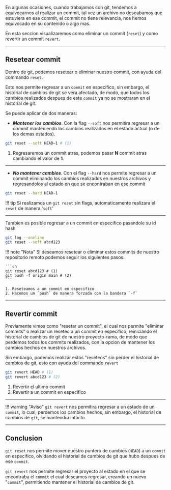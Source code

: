 En algunas ocasiones, cuando trabajamos con git, tendemos a equivocarnos al realizar un commit, tal vez un archivo no deseabamos que estuviera en ese commit, el commit no tiene relevancia, nos hemos equivocado en su contenido o algo mas.

En esta seccion visualizaremos como eliminar un commit (`reset`) y como revertir un commit `revert`.


---

## Resetear commit

Dentro de git, podemos resetear o eliminar nuestro commit, con ayuda del commando `reset`.

Esto nos permite regresar a un `commit` en especifico, sin embargo, el historial de cambios de git se vera afectado, de modo, que todos los cambios realizados despues de este `commit` ya no se mostraran en el historial de git.

Se puede aplicar de dos maneras:

- _**Mantener los cambios**_. Con la flag `--soft` nos permitira regresar a un commit manteniendo los cambios realizados en el estado actual (o de los demas estados).

```sh
git reset --soft HEAD~1 # (1)
```

1. Regresaremos un commit atras, podemos pasar **N** commit atras cambiando el valor de **1**.

---

- _**No mantener cambios**_. Con el flag `--hard` nos permite regresar a un commit eliminando los cambios realizados en nuestros archivos y regresandolos al estado en que se encontraban en ese commit

```sh
git reset --hard HEAD~1
```

!!! tip
    Si realizamos un `git reset` sin flags, automaticamente realizara el `reset` de manera '`soft`'

---

Tambien es posible regresar a un commit en especifico pasandole su id hash

```sh
git log --oneline
git reset --soft abcd123
```


!!! note "Nota"
    Si deseamos resetear o eliminar estos commits de nuestro repositorio remoto podemos seguir los siguientes pasos:

    ```sh
    git reset abcd123 # (1)
    git push -f origin main # (2)
    ```

    1. Reseteamos a un commit en especifico
    2. Hacemos un `push` de manera forzada con la bandera `-f`


---

## Revertir commit

Previamente vimos como "resetar un commit", el cual nos permite "eliminar commits" o realizar un reseteo a un commit en especifico, reiniciando el historial de cambios de git de nuestro proyecto-rama, de modo que perdemos todos los commits realizados, con la opcion de mantener los cambios hechos en nuestros archivos.

Sin embargo, podemos realizar estos "reseteos" sin perder el historial de cambios de git, esto con ayuda del commando `revert`

```sh
git revert HEAD # (1)
git revert abcd123 # (2)
```

1. Revertir el ultimo commit
2. Revertir a un commit en especifico

---

!!! warning "Aviso"
    `git revert` nos permitira regresar a un estado de un `commit`, lo cual, perdemos los cambios hechos, sin embargo, el historial de cambios de `git`, se mantendra intacto.



---

## Conclusion

`git reset` nos permite mover nuestro puntero de cambios (`HEAD`) a un `commit` en especifico, olvidando el historial de cambios de git que hubo despues de ese `commit`.

`git revert` nos permite regresar el proyecto al estado en el que se encontraba el `commit` el cual deseamos regresar, creando un nuevo "`commit`", permitiendo mantener el historial de cambios de git.
